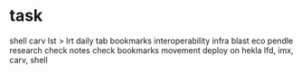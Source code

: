 # task
shell
carv
lst > lrt
daily tab
bookmarks
interoperability infra
blast eco
pendle
research
check notes
check bookmarks
movement
deploy on hekla
lfd, imx, carv, shell

